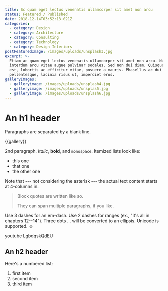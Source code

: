 ```yaml
---
title: Sc quam eget lectus venenatis ullamcorper sit amet non arcu
status: Featured / Published
date: 2018-12-14T03:52:13.021Z
categories:
  - category: Design
  - category: Architecture
  - category: Consulting
  - category: Technology
  - category: Design Interiors
postFeaturedImage: /images/uploads/unsplash3.jpg
excerpt: >-
  Etiam ac quam eget lectus venenatis ullamcorper sit amet non arcu. Nullam
  interdum arcu vitae augue pulvinar sodales. Sed non dui diam. Quisque lectus
  est, lobortis ac efficitur vitae, posuere a mauris. Phasellus ac dui
  pellentesque, lacinia risus ut, imperdiet eros.
galleryImages:
  - galleryimage: /images/uploads/unsplash4.jpg
  - galleryimage: /images/uploads/unsplas5.jpg
  - galleryimage: /images/uploads/unsplash6.jpg
---
```


# An h1 header

Paragraphs are separated by a blank line.

{{gallery}}

2nd paragraph. _Italic_, **bold**, and `monospace`. Itemized lists
look like:

* this one
* that one
* the other one

Note that --- not considering the asterisk --- the actual text
content starts at 4-columns in.

> Block quotes are
> written like so.
>
> They can span multiple paragraphs,
> if you like.

Use 3 dashes for an em-dash. Use 2 dashes for ranges (ex., "it's all
in chapters 12--14"). Three dots ... will be converted to an ellipsis.
Unicode is supported. ☺

youtube LgbdqskQdEU

## An h2 header

Here's a numbered list:

1. first item
2. second item
3. third item
